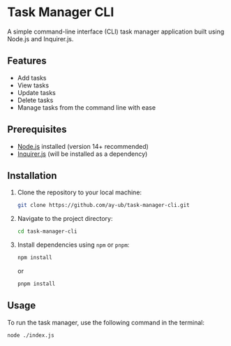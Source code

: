 # Task Manager CLI

A simple command-line interface (CLI) task manager application built using Node.js and Inquirer.js.

## Features

- Add tasks
- View tasks
- Update tasks
- Delete tasks
- Manage tasks from the command line with ease

## Prerequisites

- [Node.js](https://nodejs.org/) installed (version 14+ recommended)
- [Inquirer.js](https://www.npmjs.com/package/inquirer) (will be installed as a dependency)

## Installation

1. Clone the repository to your local machine:

   ```bash
   git clone https://github.com/ay-ub/task-manager-cli.git
   ```

2. Navigate to the project directory:

   ```bash
   cd task-manager-cli
   ```

3. Install dependencies using `npm` or `pnpm`:
   ```bash
   npm install
   ```
   or
   ```bash
   pnpm install
   ```

## Usage

To run the task manager, use the following command in the terminal:

```bash
node ./index.js
```
